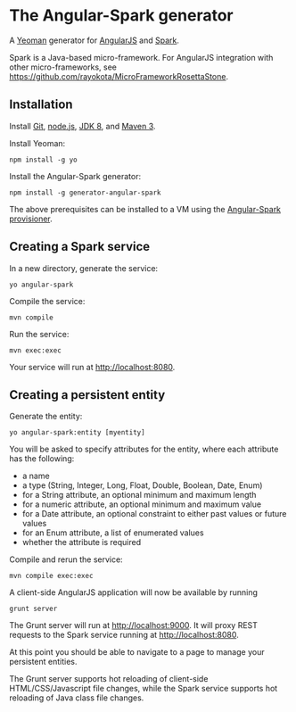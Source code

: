 # The Angular-Spark generator 

A [Yeoman](http://yeoman.io) generator for [AngularJS](http://angularjs.org) and [Spark](http://sparkjava.com/).

Spark is a Java-based micro-framework.  For AngularJS integration with other micro-frameworks, see https://github.com/rayokota/MicroFrameworkRosettaStone.

## Installation

Install [Git](http://git-scm.com), [node.js](http://nodejs.org), [JDK 8](https://www.java.com), and [Maven 3](http://maven.apache.org/).

Install Yeoman:

    npm install -g yo

Install the Angular-Spark generator:

    npm install -g generator-angular-spark

The above prerequisites can be installed to a VM using the [Angular-Spark provisioner](https://github.com/rayokota/provision-angular-spark).

## Creating a Spark service

In a new directory, generate the service:

    yo angular-spark

Compile the service:

    mvn compile

Run the service:

    mvn exec:exec

Your service will run at [http://localhost:8080](http://localhost:8080).

## Creating a persistent entity

Generate the entity:

    yo angular-spark:entity [myentity]

You will be asked to specify attributes for the entity, where each attribute has the following:

- a name
- a type (String, Integer, Long, Float, Double, Boolean, Date, Enum)
- for a String attribute, an optional minimum and maximum length
- for a numeric attribute, an optional minimum and maximum value
- for a Date attribute, an optional constraint to either past values or future values
- for an Enum attribute, a list of enumerated values
- whether the attribute is required

Compile and rerun the service:

    mvn compile exec:exec
    
A client-side AngularJS application will now be available by running

	grunt server
	
The Grunt server will run at [http://localhost:9000](http://localhost:9000).  It will proxy REST requests to the Spark service running at [http://localhost:8080](http://localhost:8080).

At this point you should be able to navigate to a page to manage your persistent entities.  

The Grunt server supports hot reloading of client-side HTML/CSS/Javascript file changes, while the Spark service supports hot reloading of Java class file changes.

